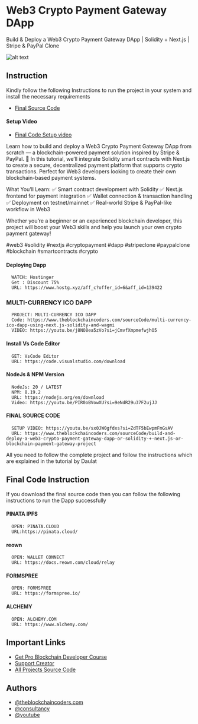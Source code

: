 # Web3 Crypto Payment Gateway DApp

Build & Deploy a Web3 Crypto Payment Gateway DApp | Solidity + Next.js | Stripe & PayPal Clone

![alt text](https://www.daulathussain.com/wp-content/uploads/2025/08/Build-Deploy-a-Web3-Crypto-Payment-Gateway-DApp-Solidity-Next.js-Stripe-PayPal-Clone.jpg)

## Instruction

Kindly follow the following Instructions to run the project in your system and install the necessary requirements

- [Final Source Code](https://www.theblockchaincoders.com/sourceCode/build-and-deploy-a-web3-crypto-payment-gateway-dapp-or-solidity-+-next.js-or-blockchain-payment-gateway-project)

#### Setup Video

- [Final Code Setup video](https://youtu.be/sx0JW0gfdxs?si=ZdTF5bEwpmFmGsAV)

Learn how to build and deploy a Web3 Crypto Payment Gateway DApp from scratch — a blockchain-powered payment solution inspired by Stripe & PayPal. 🚀
In this tutorial, we’ll integrate Solidity smart contracts with Next.js to create a secure, decentralized payment platform that supports crypto transactions. Perfect for Web3 developers looking to create their own blockchain-based payment systems.

What You’ll Learn:
✅ Smart contract development with Solidity
✅ Next.js frontend for payment integration
✅ Wallet connection & transaction handling
✅ Deployment on testnet/mainnet
✅ Real-world Stripe & PayPal-like workflow in Web3

Whether you’re a beginner or an experienced blockchain developer, this project will boost your Web3 skills and help you launch your own crypto payment gateway!

#web3 #solidity #nextjs #cryptopayment #dapp #stripeclone #paypalclone #blockchain #smartcontracts #crypto

#### Deploying Dapp

```
  WATCH: Hostinger
  Get : Discount 75%
  URL: https://www.hostg.xyz/aff_c?offer_id=6&aff_id=139422
```

### MULTI-CURRENCY ICO DAPP

```
  PROJECT: MULTI-CURRENCY ICO DAPP
  Code: https://www.theblockchaincoders.com/sourceCode/multi-currency-ico-dapp-using-next.js-solidity-and-wagmi
  VIDEO: https://youtu.be/j8NO8ea5zVo?si=jCmvfXmpmefwjhO5
```

#### Install Vs Code Editor

```
  GET: VsCode Editor
  URL: https://code.visualstudio.com/download
```

#### NodeJs & NPM Version

```
  NodeJs: 20 / LATEST
  NPM: 8.19.2
  URL: https://nodejs.org/en/download
  Video: https://youtu.be/PIR0oBVowXU?si=9eNdR29u37F2ujJJ
```

#### FINAL SOURCE CODE

```
  SETUP VIDEO: https://youtu.be/sx0JW0gfdxs?si=ZdTF5bEwpmFmGsAV
  URL: https://www.theblockchaincoders.com/sourceCode/build-and-deploy-a-web3-crypto-payment-gateway-dapp-or-solidity-+-next.js-or-blockchain-payment-gateway-project
```

All you need to follow the complete project and follow the instructions which are explained in the tutorial by Daulat

## Final Code Instruction

If you download the final source code then you can follow the following instructions to run the Dapp successfully

#### PINATA IPFS

```
  OPEN: PINATA.CLOUD
  URL:https://pinata.cloud/
```

#### reown

```
  OPEN: WALLET CONNECT
  URL: https://docs.reown.com/cloud/relay
```

#### FORMSPREE

```
  OPEN: FORMSPREE
  URL: https://formspree.io/
```

#### ALCHEMY

```
  OPEN: ALCHEMY.COM
  URL: https://www.alchemy.com/
```

## Important Links

- [Get Pro Blockchain Developer Course](https://www.theblockchaincoders.com/pro-nft-marketplace)
- [Support Creator](https://bit.ly/Support-Creator)
- [All Projects Source Code](https://www.theblockchaincoders.com/SourceCode)

## Authors

- [@theblockchaincoders.com](https://www.theblockchaincoders.com/)
- [@consultancy](https://www.theblockchaincoders.com/consultancy)
- [@youtube](https://www.youtube.com/@daulathussain)
